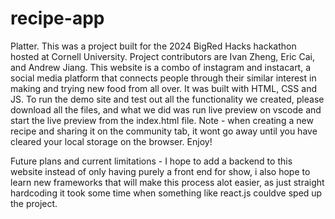 # recipe-app
Platter. This was a project built for the 2024 BigRed Hacks hackathon hosted at Cornell University. Project contributors are Ivan Zheng, Eric Cai, and Andrew Jiang. This website is a combo of instagram and instacart, a social media platform that connects people through their similar interest in making and trying new food from all over. It was built with HTML, CSS and JS. To run the demo site and test out all the functionality we created, please download all the files, and what we did was run live preview on vscode and start the live preview from the index.html file. Note - when creating a new recipe and sharing it on the community tab, it wont go away until you have cleared your local storage on the browser. Enjoy!

Future plans and current limitations - 
I hope to add a backend to this website instead of only having purely a front end for show, i also hope to learn new frameworks that will make this process alot easier, as just straight hardcoding it took some time when something like react.js couldve sped up the project. 
